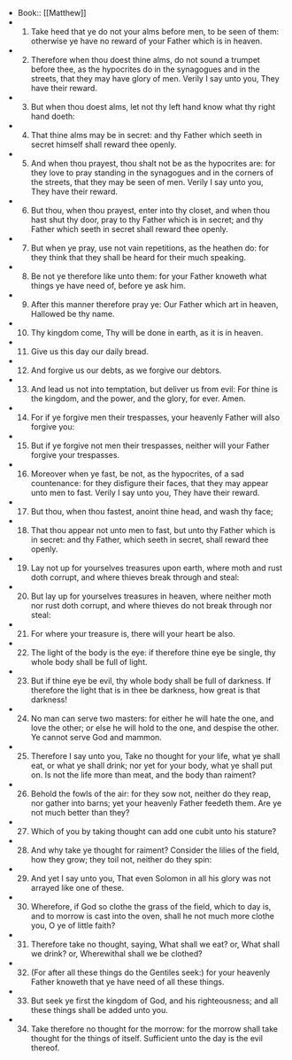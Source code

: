 - Book:: [[Matthew]]
- 1. Take heed that ye do not your alms before men, to be seen of them: otherwise ye have no reward of your Father which is in heaven.
- 2. Therefore when thou doest thine alms, do not sound a trumpet before thee, as the hypocrites do in the synagogues and in the streets, that they may have glory of men. Verily I say unto you, They have their reward.
- 3. But when thou doest alms, let not thy left hand know what thy right hand doeth:
- 4. That thine alms may be in secret: and thy Father which seeth in secret himself shall reward thee openly.
- 5. And when thou prayest, thou shalt not be as the hypocrites are: for they love to pray standing in the synagogues and in the corners of the streets, that they may be seen of men. Verily I say unto you, They have their reward.
- 6. But thou, when thou prayest, enter into thy closet, and when thou hast shut thy door, pray to thy Father which is in secret; and thy Father which seeth in secret shall reward thee openly.
- 7. But when ye pray, use not vain repetitions, as the heathen do: for they think that they shall be heard for their much speaking.
- 8. Be not ye therefore like unto them: for your Father knoweth what things ye have need of, before ye ask him.
- 9. After this manner therefore pray ye: Our Father which art in heaven, Hallowed be thy name.
- 10. Thy kingdom come, Thy will be done in earth, as it is in heaven.
- 11. Give us this day our daily bread.
- 12. And forgive us our debts, as we forgive our debtors.
- 13. And lead us not into temptation, but deliver us from evil: For thine is the kingdom, and the power, and the glory, for ever. Amen.
- 14. For if ye forgive men their trespasses, your heavenly Father will also forgive you:
- 15. But if ye forgive not men their trespasses, neither will your Father forgive your trespasses.
- 16. Moreover when ye fast, be not, as the hypocrites, of a sad countenance: for they disfigure their faces, that they may appear unto men to fast. Verily I say unto you, They have their reward.
- 17. But thou, when thou fastest, anoint thine head, and wash thy face;
- 18. That thou appear not unto men to fast, but unto thy Father which is in secret: and thy Father, which seeth in secret, shall reward thee openly.
- 19. Lay not up for yourselves treasures upon earth, where moth and rust doth corrupt, and where thieves break through and steal:
- 20. But lay up for yourselves treasures in heaven, where neither moth nor rust doth corrupt, and where thieves do not break through nor steal:
- 21. For where your treasure is, there will your heart be also.
- 22. The light of the body is the eye: if therefore thine eye be single, thy whole body shall be full of light.
- 23. But if thine eye be evil, thy whole body shall be full of darkness. If therefore the light that is in thee be darkness, how great is that darkness!
- 24. No man can serve two masters: for either he will hate the one, and love the other; or else he will hold to the one, and despise the other. Ye cannot serve God and mammon.
- 25. Therefore I say unto you, Take no thought for your life, what ye shall eat, or what ye shall drink; nor yet for your body, what ye shall put on. Is not the life more than meat, and the body than raiment?
- 26. Behold the fowls of the air: for they sow not, neither do they reap, nor gather into barns; yet your heavenly Father feedeth them. Are ye not much better than they?
- 27. Which of you by taking thought can add one cubit unto his stature?
- 28. And why take ye thought for raiment? Consider the lilies of the field, how they grow; they toil not, neither do they spin:
- 29. And yet I say unto you, That even Solomon in all his glory was not arrayed like one of these.
- 30. Wherefore, if God so clothe the grass of the field, which to day is, and to morrow is cast into the oven, shall he not much more clothe you, O ye of little faith?
- 31. Therefore take no thought, saying, What shall we eat? or, What shall we drink? or, Wherewithal shall we be clothed?
- 32. (For after all these things do the Gentiles seek:) for your heavenly Father knoweth that ye have need of all these things.
- 33. But seek ye first the kingdom of God, and his righteousness; and all these things shall be added unto you.
- 34. Take therefore no thought for the morrow: for the morrow shall take thought for the things of itself. Sufficient unto the day is the evil thereof.
